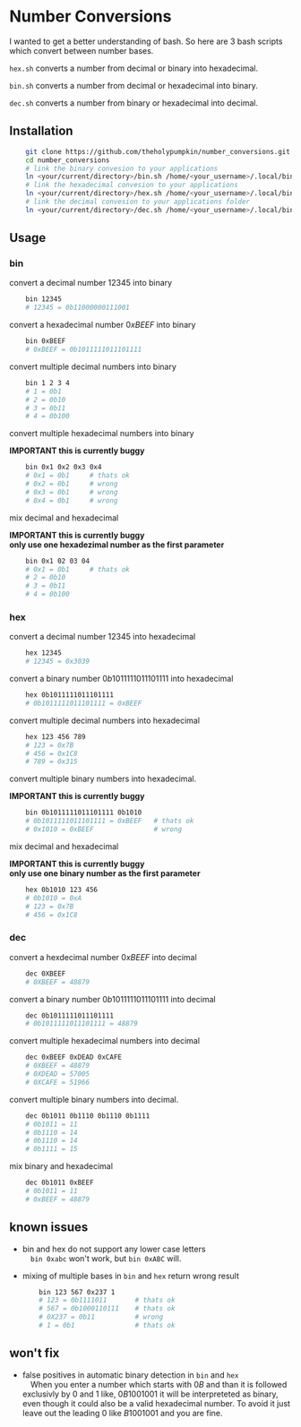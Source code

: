 # Number Conversions

I wanted to get a better understanding of bash. So here are 3 bash scripts which convert between number bases.

`hex.sh` converts a number from decimal or binary into hexadecimal.

`bin.sh` converts a number from decimal or hexadecimal into binary.

`dec.sh` converts a number from binary or hexadecimal into decimal.

## Installation

```bash
    git clone https://github.com/theholypumpkin/number_conversions.git
    cd number_conversions
    # link the binary convesion to your applications
    ln <your/current/directory>/bin.sh /home/<your_username>/.local/bin/bin
    # link the hexadecimal convesion to your applications
    ln <your/current/directory>/hex.sh /home/<your_username>/.local/bin/hex
    # link the decimal convesion to your applications folder
    ln <your/current/directory>/dec.sh /home/<your_username>/.local/bin/dec
```

## Usage

### bin

convert a decimal number $12345$ into binary

```bash
    bin 12345
    # 12345 = 0b11000000111001
```

convert a hexadecimal number $0xBEEF$ into binary

```bash
    bin 0xBEEF
    # 0xBEEF = 0b1011111011101111
```

convert multiple decimal numbers into binary

```bash
    bin 1 2 3 4
    # 1 = 0b1
    # 2 = 0b10
    # 3 = 0b11
    # 4 = 0b100
```

convert multiple hexadecimal numbers into binary

**IMPORTANT this is currently buggy**

```bash
    bin 0x1 0x2 0x3 0x4
    # 0x1 = 0b1     # thats ok
    # 0x2 = 0b1     # wrong
    # 0x3 = 0b1     # wrong
    # 0x4 = 0b1     # wrong
```
mix decimal and hexadecimal

**IMPORTANT this is currently buggy<br>only use one hexadezimal number as the first parameter**

```bash
    bin 0x1 02 03 04
    # 0x1 = 0b1     # thats ok
    # 2 = 0b10
    # 3 = 0b11
    # 4 = 0b100
```

### hex

convert a decimal number $12345$ into hexadecimal

```bash
    hex 12345
    # 12345 = 0x3039
```

convert a binary number $0b1011111011101111$ into hexadecimal

```bash
    hex 0b1011111011101111
    # 0b1011111011101111 = 0xBEEF
```

convert multiple decimal numbers into hexadecimal

```bash
    hex 123 456 789
    # 123 = 0x7B
    # 456 = 0x1C8
    # 789 = 0x315
```

convert multiple binary numbers into hexadecimal.

**IMPORTANT this is currently buggy**

```bash
    bin 0b1011111011101111 0b1010
    # 0b1011111011101111 = 0xBEEF   # thats ok
    # 0x1010 = 0xBEEF               # wrong
```
mix decimal and hexadecimal

**IMPORTANT this is currently buggy<br>only use one binary number as the first parameter**

```bash
    hex 0b1010 123 456
    # 0b1010 = 0xA
    # 123 = 0x7B
    # 456 = 0x1C8
```

### dec

convert a hexdecimal number $0xBEEF$ into decimal

```bash
    dec 0XBEEF
    # 0XBEEF = 48879
```

convert a binary number $0b1011111011101111$ into decimal

```bash
    dec 0b1011111011101111
    # 0b1011111011101111 = 48879
```

convert multiple hexadecimal numbers into decimal

```bash
    dec 0xBEEF 0xDEAD 0xCAFE
    # 0XBEEF = 48879
    # 0XDEAD = 57005
    # 0XCAFE = 51966
```

convert multiple binary numbers into decimal.

```bash
    dec 0b1011 0b1110 0b1110 0b1111
    # 0b1011 = 11
    # 0b1110 = 14
    # 0b1110 = 14
    # 0b1111 = 15
```
mix binary and hexadecimal

```bash
    dec 0b1011 0xBEEF
    # 0b1011 = 11
    # 0xBEEF = 48879

```

## known issues

- bin and hex do not support any lower case letters<br>
&emsp;`bin 0xabc` won't work, but `bin 0xABC` will.

- mixing of multiple bases in `bin` and `hex` return wrong result

    ```bash
        bin 123 567 0x237 1
        # 123 = 0b1111011       # thats ok
        # 567 = 0b1000110111    # thats ok
        # 0X237 = 0b11          # wrong
        # 1 = 0b1               # thats ok
    ```

## won't fix

- false positives in automatic binary detection in `bin` and `hex`<br>
&emsp;When you enter a number which starts with $0B$ and than it is followed exclusivly by $0$ and $1$ like, $0B1001001$ it will be interpreteted as binary, even though it could also be a valid hexadecimal number. To avoid it just leave out the leading $0$ like $B1001001$ and you are fine.

